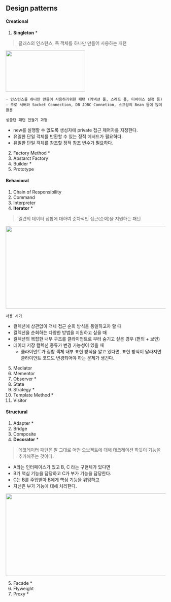 ## Design patterns


#### Creational
1. **Singleton** *
> 클래스의 인스턴스, 즉 객체를 하나만 만들어 사용하는 패턴
<img width="250" height="130" src="https://github.com/Jiyoongrace/java-study/assets/88182667/4bc40277-ea88-4270-a6c4-744f68b08157" />

    - 인스턴스를 하나만 만들어 사용하기위한 패턴 (커넥션 풀, 스레드 풀, 디바이스 설정 등)
    - 주로 서버와 Socket Connection, DB JDBC Connetion, 스프링의 Bean 등에 많이 활용

`싱글턴 패턴 만들기 과정`
- new를 실행할 수 없도록 생성자에 private 접근 제어자를 지정한다.
- 유일한 단일 객체를 반환할 수 있는 정적 메서드가 필요하다.
- 유일한 단일 객체를 참조할 정적 참조 변수가 필요하다.

2. Factory Method *
3. Abstarct Factory
4. Builder *
5. Prototype

#### Behavioral
1. Chain of Responsibility
2. Command
3. Interpreter
4. **Iterator** *
> 일련의 데이터 집합에 대하여 순차적인 접근(순회)을 지원하는 패턴

<img width="570" height="260" src="https://github.com/Jiyoongrace/java-study/assets/88182667/844f8589-0a1b-47e6-ac65-133d3877db20">

`사용 시기`
- 컬렉션에 상관없이 객체 접근 순회 방식을 통일하고자 할 때
- 컬렉션을 순회하는 다양한 방법을 지원하고 싶을 때
- 컬렉션의 복잡한 내부 구조를 클라이언트로 부터 숨기고 싶은 경우 (편의 + 보안)
- 데이터 저장 컬렉션 종류가 변경 가능성이 있을 때
  - 클라이언트가 집합 객체 내부 표현 방식을 알고 있다면, 표현 방식이 달라지면 클라이언트 코드도 변경되어야 하는 문제가 생긴다.

5. Mediator
6. Mementor
7. Observer *
8. State
9. Strategy *
10. Template Method *
11. Visitor


#### Structural
1. Adapter *
2. Bridge
3. Composite
4. **Decorator** *
> 데코레이터 패턴은 말 그대로 어떤 오브젝트에 대해 데코레이션 하듯이 기능을 추가해주는 것이다.
- A라는 인터페이스가 있고 B, C 라는 구현체가 있다면
- B가 핵심 기능을 담당하고 C가 부가 기능을 담당한다.
- C는 B를 주입받아 B에게 핵심 기능을 위임하고
- 자신은 부가 기능에 대해 처리한다.
<img width="570" height="260" src="https://github.com/Jiyoongrace/java-study/assets/88182667/db0e30cb-7dae-4507-88e0-75727139e48b">

5. Facade *
6. Flyweight
7. Proxy *
